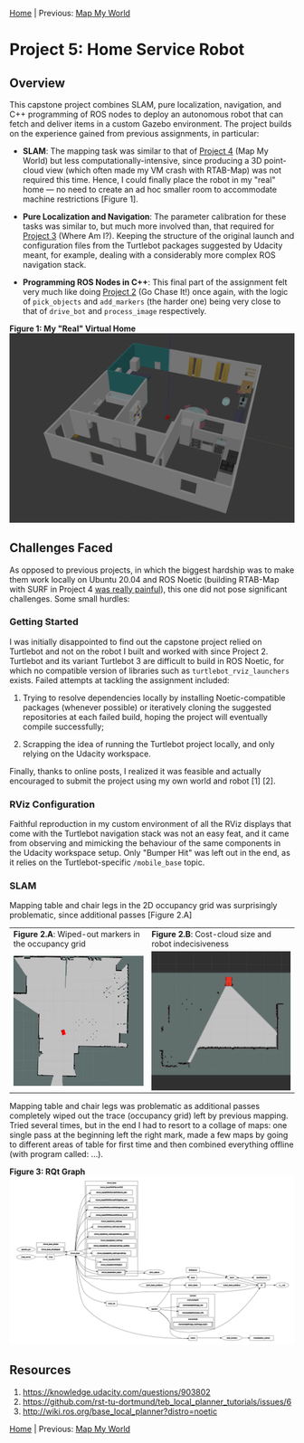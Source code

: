 [Home](../../README.md) | Previous: [Map My World](../p4/p4-map-my-world.md)

# Project 5: Home Service Robot

## Overview

This capstone project combines SLAM, pure localization, navigation, and C++ programming of ROS nodes to deploy an autonomous robot that can fetch and deliver items in a custom Gazebo environment. The project builds on the experience gained from previous assignments, in particular:

- __SLAM__: The mapping task was similar to that of [Project 4](../p4/p4-map-my-world.md) (Map My World) but less computationally-intensive, since producing a 3D point-cloud view (which often made my VM crash with RTAB-Map) was not required this time. Hence, I could finally place the robot in my "real" home — no need to create an ad hoc smaller room to accommodate machine restrictions [Figure 1].

- __Pure Localization and Navigation__: The parameter calibration for these tasks was similar to, but much more involved than, that required for [Project 3](../p3/p3-where-am-i.md) (Where Am I?). Keeping the structure of the original launch and configuration files from the Turtlebot packages suggested by Udacity meant, for example, dealing with a considerably more complex ROS navigation stack.

- __Programming ROS Nodes in C++__: This final part of the assignment felt very much like doing [Project 2](../p2/p2-go-chase-it.md) (Go Chase It!) once again, with the logic of `pick_objects` and `add_markers` (the harder one) being very close to that of `drive_bot` and `process_image` respectively.

__Figure 1: My "Real" Virtual Home__
![My Virtual Home](./img/img2.png)

## Challenges Faced

As opposed to previous projects, in which the biggest hardship was to make them work locally on Ubuntu 20.04 and ROS Noetic (building RTAB-Map with SURF in Project 4 [was really painful](../p4/p4-preliminary-config.md)), this one did not pose significant challenges. Some small hurdles:

### Getting Started

I was initially disappointed to find out the capstone project relied on Turtlebot and not on the robot I built and worked with since Project 2. Turtlebot and its variant Turtlebot 3 are difficult to build in ROS Noetic, for which no compatible version of libraries such as `turtlebot_rviz_launchers` exists. Failed attempts at tackling the assignment included:

1. Trying to resolve dependencies locally by installing Noetic-compatible packages (whenever possible) or iteratively cloning the suggested repositories at each failed build, hoping the project will eventually compile successfully;

2. Scrapping the idea of running the Turtlebot project locally, and only relying on the Udacity workspace.

Finally, thanks to online posts, I realized it was feasible and actually encouraged to submit the project using my own world and robot [1] [2].

### RViz Configuration

Faithful reproduction in my custom environment of all the RViz displays that come with the Turtlebot navigation stack was not an easy feat, and it came from observing and mimicking the behaviour of the same components in the Udacity workspace setup. Only "Bumper Hit" was left out in the end, as it relies on the Turtlebot-specific `/mobile_base` topic.

### SLAM

Mapping table and chair legs in the 2D occupancy grid was surprisingly problematic, since additional passes [Figure 2.A]

<table>
  <tr>
  <td><b>Figure 2.A</b>: Wiped-out markers in the occupancy grid</td>
  <td><b>Figure 2.B</b>: Cost-cloud size and robot indecisiveness</td>
  <tr>
  </tr>
  <tr>
    <td align="center"><img align="center" src="./img/mov2.gif" width="500"/></td>
    <td align="center"><img align="center" src="./projects/p4/img/img1.png" width="500"/></td>
  </tr>
</table>

Mapping table and chair legs was problematic as additional passes completely wiped out the trace (occupancy grid) left by previous mapping. Tried several times, but in the end I had to resort to a collage of maps: one single pass at the beginning left the right mark, made a few maps by going to different areas of table for first time and then combined everything offline (with program called: ...).

__Figure 3: RQt Graph__
![RQt Graph](./img/img3.png)

## Resources

1. https://knowledge.udacity.com/questions/903802
2. https://github.com/rst-tu-dortmund/teb_local_planner_tutorials/issues/6
3. http://wiki.ros.org/base_local_planner?distro=noetic

[Home](../../README.md) | Previous: [Map My World](../p4/p4-map-my-world.md)
